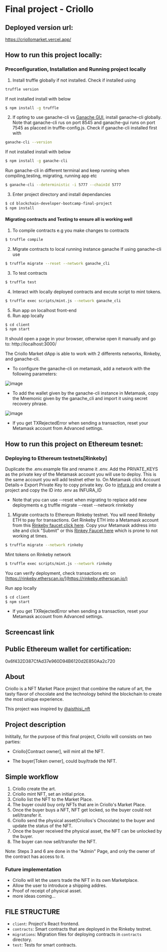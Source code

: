 # Final project - Criollo

## Deployed version url:
https://criollomarket.vercel.app/

## How to run this project locally:

### Preconfiguration, Installation and Running project locally 
1. Install truffle globally if not installed. 
Check if installed using 
```sh
truffle version
```
If not installed install with below 
```sh
$ npm install -g truffle
```

2. If opting to use ganache-cli vs [Ganache GUI](https://www.trufflesuite.com/ganache), install ganache-cli globally. Note that ganache-cli rus on port 8545 and ganache-gui runs on port 7545 as placced in truffle-config.js. Check if ganache-cli installed first with
```sh
ganache-cli --version
```
If not installed install with below
```sh
$ npm install -g ganache-cli
```
Run ganache-cli in different terminal and keep running when compiling,testing, migrating, running app etc
```sh
$ ganache-cli --deterministic -i 5777 --chainId 5777
```
3. Enter project directory and install dependancies
```sh
$ cd blockchain-developer-bootcamp-final-project
$ npm install  
```

#### Migrating contracts and Testing to ensure all is working well

1. To compile contracts e.g you make changes to contracts
```sh
$ truffle compile 
```
2. Migrate contracts to local running instance ganache 
If using ganache-cli use 
```sh
$ truffle migrate --reset --network ganache_cli
```
3. To test contracts 
```sh
$ truffle test
```
4. Interact with locally deployed contracts and excute script to mint tokens.  
```sh
$ truffle exec scripts/mint.js --network ganache_cli
```
5. Run app on localhost front-end
1. Run app locally 
```sh
$ cd client
$ npm start
```
It should open a page in your browser, otherwise open it manually and go to: http://localhost:3000/

The Criollo Market dApp is able to work with 2 differents networks, Rinkeby, and ganache-cli.

- To configure the ganache-cli on metamask, add a network with the following parameters:

![image](https://user-images.githubusercontent.com/19668390/146653762-abae6a2f-2df0-4da0-a949-561abb377218.png)

- To add the wallet given by the ganache-cli instance in Metamask, copy the Mnemonic given by the ganache_cli and import it using secret recovery phrase.

![image](https://user-images.githubusercontent.com/19668390/146654119-963e4a7e-a959-486b-b671-2fe8f408cff1.png)

- If you get TXRejectedError when sending a transaction, reset your Metamask account from Advanced settings.

## How to run this project on Ethereum tesnet:

### Deploying to Ethereum testnets[Rinkeby]

Duplicate the .env.example file and rename it .env. Add the PRIVATE_KEYS as the private key of the Metamask 
account you will use to deploy. This is the same account you will add testnet ether to. On Metamask click Account Details-> Export Private Key to copy private key. Go to [infura.io](https://infura.io/) and create a project and copy the ID into .env as INFURA_ID

- Note that you can use --reset when migrating to replace add new deployments 
e.g truffle migrate --reset --network rinnkeby

1. Migrate contracts to Ethereum Rinkeby testnet. You will need Rinkeby ETH to pay for transactions. 
Get Rinkeby ETH into a Metamask account from this [Rinkeby faucet click here](http://rinkeby-faucet.com/). Copy your Metamask address into site and click "Submit" or this [Rinkey Faucet here](https://faucet.rinkeby.io/) which is prone to not working at times.
```sh
$ truffle migrate --network rinkeby
```
Mint tokens on Rinkeby network
```sh
$ truffle exec scripts/mint.js --network rinkeby
```
You can verify deployment, check transactions etc on [https://rinkeby.etherscan.io/](https://rinkeby.etherscan.io/)

Run app locally 
```sh
$ cd client
$ npm start
```
- If you get TXRejectedError when sending a transaction, reset your Metamask account from Advanced settings.

## Screencast link

## Public Ethereum wallet for certification:

0x6f432D387CfAd37e960D94B6120d2E850Aa2c720

## About
Criollo is a NFT Market Place project that combine the nature of art, the tasty flavor of chocolate and the technology behind the blockchain to create the most unique experience.  

This project was inspired by [@aisthisi_nft](https://aisthisi.art/)

## Project description
Inititally, for the purpose of this final project, Criollo will consists on two parties:

- Criollo[Contract owner], will mint all the NFT.

- The buyer[Token owner], could buy/trade the NFT.

## Simple workflow
1. Criollo create the art.
2. Criollo mint NFT, set an initial price.
3. Criollo list the NFT to the Market Place.
4. The buyer could buy only NFTs that are in Criollo's Market Place.
5. Once the buyer buys a NFT, NFT get locked, so the buyer could not sell/transfer it.
6. Criollo send the physical asset(Criollos's Chocolate) to the buyer and update the status of the NFT. 
7. Once the buyer received the physical asset, the NFT can be unlocked by the buyer.
8. The buyer can now sell/transfer the NFT.

Note: Steps 3 and 6 are done in the "Admin" Page, and only the owner of the contract has access to it.

### Future implementation
- Criollo will let the users trade the NFT in its own Marketplace.
- Allow the user to introduce a shipping addres.
- Proof of receipt of physical asset. 
- more ideas coming...

## FILE STRUCTURE
- `client`: Project's React frontend.
- `contracts`: Smart contracts that are deployed in the Rinkeby testnet.
- `migrations`: Migration files for deploying contracts in `contracts` directory.
- `test`: Tests for smart contracts.

